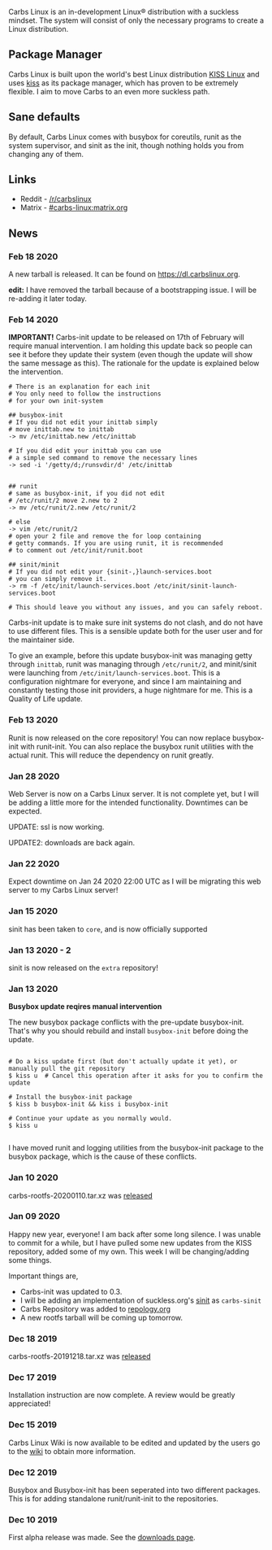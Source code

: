 Carbs Linux is an in-development Linux® distribution with a suckless mindset.
The system will consist of only the necessary programs to create a Linux
distribution.

Package Manager
---------------

Carbs Linux is built upon the world's best Linux distribution 
[KISS Linux](https://getkiss.org) and uses [kiss](https://github.com/kisslinux/kiss)
as its package manager, which has proven to be extremely flexible. I aim to move Carbs
to an even more suckless path.


Sane defaults
-------------

By default, Carbs Linux comes with busybox for coreutils, runit as the system 
supervisor, and sinit as the init, though nothing holds you from changing any
of them.


Links
-----

* Reddit - [/r/carbslinux](http://reddit.com/r/carbslinux)
* Matrix - [#carbs-linux:matrix.org](https://matrix.to/#/#carbs-linux:matrix.org)


News
----

### Feb 18 2020

A new tarball is released. It can be found on <https://dl.carbslinux.org>.

**edit:** I have removed the tarball because of a bootstrapping issue. 
I will be re-adding it later today.

### Feb 14 2020

**IMPORTANT!** Carbs-init update to be released on 17th of February
will require manual intervention. I am holding this update back so
people can see it before they update their system (even though the
update will show the same message as this). The rationale for the
update is explained below the intervention.

    # There is an explanation for each init
    # You only need to follow the instructions
    # for your own init-system

    ## busybox-init
    # If you did not edit your inittab simply 
    # move inittab.new to inittab
    -> mv /etc/inittab.new /etc/inittab

    # If you did edit your inittab you can use
    # a simple sed command to remove the necessary lines
    -> sed -i '/getty/d;/runsvdir/d' /etc/inittab


    ## runit
    # same as busybox-init, if you did not edit
    # /etc/runit/2 move 2.new to 2
    -> mv /etc/runit/2.new /etc/runit/2

    # else
    -> vim /etc/runit/2
    # open your 2 file and remove the for loop containing
    # getty commands. If you are using runit, it is recommended
    # to comment out /etc/init/runit.boot

    ## sinit/minit
    # If you did not edit your {sinit-,}launch-services.boot
    # you can simply remove it.
    -> rm -f /etc/init/launch-services.boot /etc/init/sinit-launch-services.boot

    # This should leave you without any issues, and you can safely reboot.

Carbs-init update is to make sure init systems do not clash, and do
not have to use different files. This is a sensible update both for
the user user and for the maintainer side. 

To give an example, before this update busybox-init was managing getty
through `inittab`, runit was managing through `/etc/runit/2`, and
minit/sinit were launching from `/etc/init/launch-services.boot`. This
is a configuration nightmare for everyone, and since I am maintaining
and constantly testing those init providers, a huge nightmare for me. 
This is a Quality of Life update.

### Feb 13 2020

Runit is now released on the core repository! You can now replace
busybox-init with runit-init. You can also replace the busybox runit
utilities with the actual runit. This will reduce the dependency on
runit greatly.

### Jan 28 2020

Web Server is now on a Carbs Linux server. It is not complete yet,
but I will be adding a little more for the intended functionality.
Downtimes can be expected.

UPDATE: ssl is now working.

UPDATE2: downloads are back again.

### Jan 22 2020

Expect downtime on Jan 24 2020 22:00 UTC as I will be migrating
this web server to my Carbs Linux server!

### Jan 15 2020

sinit has been taken to `core`, and is now officially supported

### Jan 13 2020 - 2

sinit is now released on the `extra` repository!

### Jan 13 2020

**Busybox update reqires manual intervention**

The new busybox package conflicts with the pre-update busybox-init. That's why
you should rebuild and install `busybox-init` before doing the update.

<pre><code>
# Do a kiss update first (but don't actually update it yet), or manually pull the git repository
$ kiss u  # Cancel this operation after it asks for you to confirm the update

# Install the busybox-init package
$ kiss b busybox-init && kiss i busybox-init

# Continue your update as you normally would.
$ kiss u

</code></pre>

I have moved runit and logging utilities from the busybox-init package to the busybox
package, which is the cause of these conflicts.

### Jan 10 2020

carbs-rootfs-20200110.tar.xz was [released](//dl.carbslinux.org/releases)

### Jan 09 2020

Happy new year, everyone! I am back after some long silence. I was unable to commit for a
while, but I have pulled some new updates from the KISS repository, added some of my own.
This week I will be changing/adding some things.

Important things are,

* Carbs-init was updated to 0.3.
* I will be adding an implementation of suckless.org's [sinit](//core.suckless.org/sinit) as `carbs-sinit`
* Carbs Repository was added to [repology.org](//repology.org/repository/carbs)
* A new rootfs tarball will be coming up tomorrow.

### Dec 18 2019

carbs-rootfs-20191218.tar.xz was [released](//dl.carbslinux.org/releases)

### Dec 17 2019

Installation instruction are now complete. A review would be greatly appreciated!

### Dec 15 2019

Carbs Linux Wiki is now available to be edited and updated by the users go
to the [wiki](//wiki.carbslinux.org) to obtain more information.

### Dec 12 2019

Busybox and Busybox-init has been seperated into two different packages.
This is for adding standalone runit/runit-init to the repositories.

### Dec 10 2019

First alpha release was made. See the [downloads page](//dl.carbslinux.org/releases).
